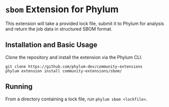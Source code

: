 # `sbom` Extension for Phylum
This extension will take a provided lock file, submit it to Phylum for analysis and return the job data in structured SBOM format.

## Installation and Basic Usage
Clone the repository and install the extension via the Phylum CLI.

```console
git clone https://github.com/phylum-dev/community-extensions
phylum extension install community-extensions/sbom/
```

## Running
From a directory containing a lock file, run `phylum sbom <lockfile>`.
